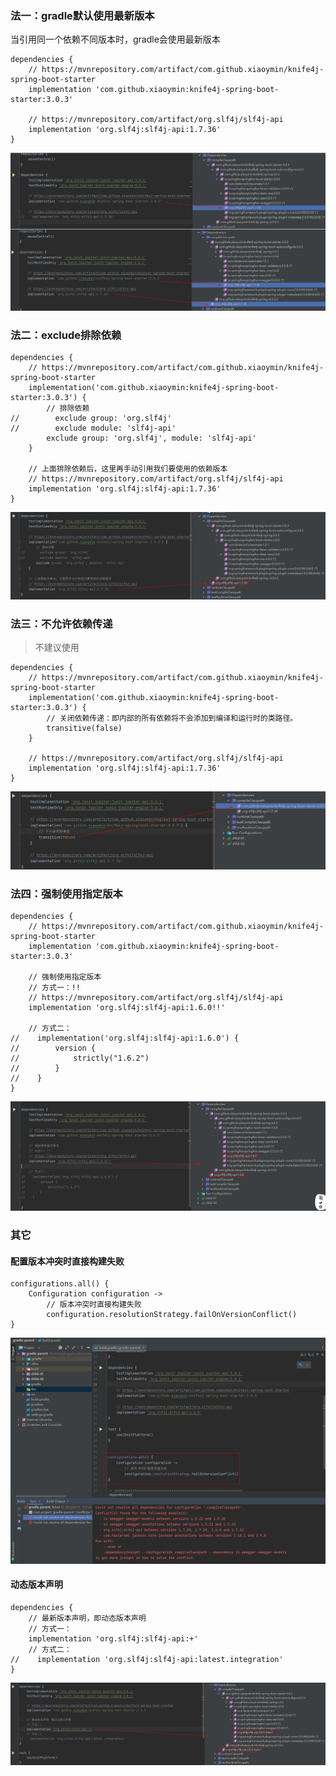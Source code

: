 ### 法一：gradle默认使用最新版本

当引用同一个依赖不同版本时，gradle会使用最新版本

```
dependencies {
    // https://mvnrepository.com/artifact/com.github.xiaoymin/knife4j-spring-boot-starter
    implementation 'com.github.xiaoymin:knife4j-spring-boot-starter:3.0.3'

    // https://mvnrepository.com/artifact/org.slf4j/slf4j-api
    implementation 'org.slf4j:slf4j-api:1.7.36'
}
```

![gradle-dependencies-version.png](images/gradle-dependencies-version.png)

### 法二：exclude排除依赖

```
dependencies {
    // https://mvnrepository.com/artifact/com.github.xiaoymin/knife4j-spring-boot-starter
    implementation('com.github.xiaoymin:knife4j-spring-boot-starter:3.0.3') {
        // 排除依赖
//        exclude group: 'org.slf4j'
//        exclude module: 'slf4j-api'
        exclude group: 'org.slf4j', module: 'slf4j-api'
    }

    // 上面排除依赖后，这里再手动引用我们要使用的依赖版本
    // https://mvnrepository.com/artifact/org.slf4j/slf4j-api
    implementation 'org.slf4j:slf4j-api:1.7.36'
}
```

![gradle-dependencies-exclude.png](images/gradle-dependencies-exclude.png)

### 法三：不允许依赖传递

> 不建议使用

```
dependencies {
    // https://mvnrepository.com/artifact/com.github.xiaoymin/knife4j-spring-boot-starter
    implementation('com.github.xiaoymin:knife4j-spring-boot-starter:3.0.3') {
        // 关闭依赖传递：即内部的所有依赖将不会添加到编译和运行时的类路径。
        transitive(false)
    }

    // https://mvnrepository.com/artifact/org.slf4j/slf4j-api
    implementation 'org.slf4j:slf4j-api:1.7.36'
}
```

![gradle-dependencies-transitive.png](images/gradle-dependencies-transitive.png)

### 法四：强制使用指定版本

```
dependencies {
    // https://mvnrepository.com/artifact/com.github.xiaoymin/knife4j-spring-boot-starter
    implementation 'com.github.xiaoymin:knife4j-spring-boot-starter:3.0.3'

    // 强制使用指定版本
    // 方式一：!!
    // https://mvnrepository.com/artifact/org.slf4j/slf4j-api
    implementation 'org.slf4j:slf4j-api:1.6.0!!'

    // 方式二：
//    implementation('org.slf4j:slf4j-api:1.6.0') {
//        version {
//            strictly("1.6.2")
//        }
//    }
}
```

![gradle-dependencies-constraint-version.png](images/gradle-dependencies-constraint-version.png)

### 其它

#### 配置版本冲突时直接构建失败

```
configurations.all() {
    Configuration configuration ->
        // 版本冲突时直接构建失败
        configuration.resolutionStrategy.failOnVersionConflict()
}
```

![gradle-dependencies-error.png](images/gradle-dependencies-error.png)

#### 动态版本声明

```
dependencies {
    // 最新版本声明，即动态版本声明
    // 方式一：
    implementation 'org.slf4j:slf4j-api:+'
    // 方式二：
//    implementation 'org.slf4j:slf4j-api:latest.integration'
}
```

![gradle-dependencies-dynamic-version.png](images/gradle-dependencies-dynamic-version.png)

